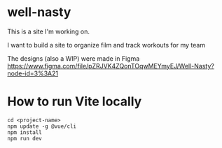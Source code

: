 # well-nasty

This is a site I'm working on.

I want to build a site to organize film and track workouts for my team

The designs (also a WIP) were made in Figma https://www.figma.com/file/pZRJVK4ZQonTOqwMEYmyEJ/Well-Nasty?node-id=3%3A21

# How to run Vite locally 

```
cd <project-name>
npm update -g @vue/cli
npm install
npm run dev
```







